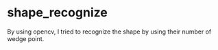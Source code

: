 # shape_recognize
By using opencv, I tried to recognize the shape by using their number of wedge point.
